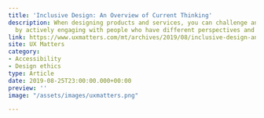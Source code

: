 ```yaml
---
title: 'Inclusive Design: An Overview of Current Thinking'
description: When designing products and services, you can challenge and stretch your thinking
  by actively engaging with people who have different perspectives and abilities.
link: https://www.uxmatters.com/mt/archives/2019/08/inclusive-design-an-overview-of-current-thinking.php
site: UX Matters
category:
- Accessibility
- Design ethics
type: Article
date: 2019-08-25T23:00:00.000+00:00
preview: ''
image: "/assets/images/uxmatters.png"

---
```

